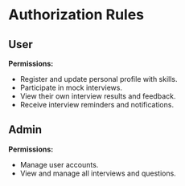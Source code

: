 # Authorization Rules

## User
**Permissions:**
- Register and update personal profile with skills.
- Participate in mock interviews.
- View their own interview results and feedback.
- Receive interview reminders and notifications.

## Admin
**Permissions:**
- Manage user accounts.
- View and manage all interviews and questions.
